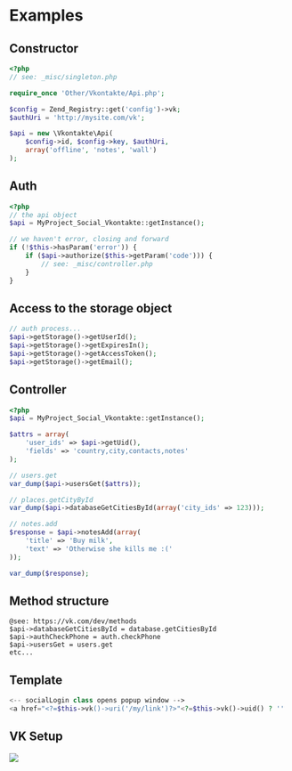 # Examples

## Constructor
```php
<?php
// see: _misc/singleton.php

require_once 'Other/Vkontakte/Api.php';

$config = Zend_Registry::get('config')->vk;
$authUri = 'http://mysite.com/vk';

$api = new \Vkontakte\Api(
    $config->id, $config->key, $authUri,
    array('offline', 'notes', 'wall')
);
```

## Auth
```php
<?php
// the api object
$api = MyProject_Social_Vkontakte::getInstance();

// we haven't error, closing and forward
if (!$this->hasParam('error')) {
    if ($api->authorize($this->getParam('code'))) {
        // see: _misc/controller.php
    }
}
```

## Access to the storage object
```php
// auth process...
$api->getStorage()->getUserId();
$api->getStorage()->getExpiresIn();
$api->getStorage()->getAccessToken();
$api->getStorage()->getEmail();
```

## Controller

```php
<?php
$api = MyProject_Social_Vkontakte::getInstance();

$attrs = array(
    'user_ids' => $api->getUid(),
    'fields' => 'country,city,contacts,notes'
);

// users.get
var_dump($api->usersGet($attrs));

// places.getCityById
var_dump($api->databaseGetCitiesById(array('city_ids' => 123)));

// notes.add
$response = $api->notesAdd(array(
    'title' => 'Buy milk',
    'text' => 'Otherwise she kills me :('
));

var_dump($response);
```

## Method structure
```
@see: https://vk.com/dev/methods
$api->databaseGetCitiesById = database.getCitiesById
$api->authCheckPhone = auth.checkPhone
$api->usersGet = users.get
etc...
```

## Template

```php
<-- socialLogin class opens popup window -->
<a href="<?=$this->vk()->uri('/my/link')?>"<?=$this->vk()->uid() ? '' : ' class="socialLogin"'?>>Link</a>
```
## VK Setup
![](http://2ka.by/tmp/screenshots/2015-10-31-0300ffa.png)
